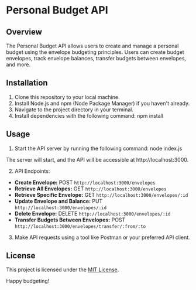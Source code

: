 # Personal Budget API

## Overview

The Personal Budget API allows users to create and manage a personal budget using the envelope budgeting principles. Users can create budget envelopes, track envelope balances, transfer budgets between envelopes, and more.

## Installation

1. Clone this repository to your local machine.
2. Install Node.js and npm (Node Package Manager) if you haven't already.
3. Navigate to the project directory in your terminal.
4. Install dependencies with the following command: npm install

## Usage

1. Start the API server by running the following command: node index.js

The server will start, and the API will be accessible at http://localhost:3000.

2. API Endpoints:

- **Create Envelope:** POST `http://localhost:3000/envelopes`
- **Retrieve All Envelopes:** GET `http://localhost:3000/envelopes`
- **Retrieve Specific Envelope:** GET `http://localhost:3000/envelopes/:id`
- **Update Envelope and Balance:** PUT `http://localhost:3000/envelopes/:id`
- **Delete Envelope:** DELETE `http://localhost:3000/envelopes/:id`
- **Transfer Budgets Between Envelopes:** POST `http://localhost:3000/envelopes/transfer/:from/:to`

3. Make API requests using a tool like Postman or your preferred API client.

## License

This project is licensed under the [MIT License](LICENSE).

Happy budgeting!